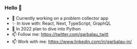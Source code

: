 ### Hello 👋
- 🔭 Currently working on a problem collector app
- ✨ In love with: React, Next, TypeScript, GraphQL
- 🌱 In 2022 plan to dive into Python
- 📫 Follow me: https://twitter.com/garbalau_twitt
- 📫 Work with me: https://www.linkedin.com/in/garbalau-in/
<!--
**garbalau-github/garbalau-github** is a ✨ _special_ ✨ repository because its `README.md` (this file) appears on your GitHub profile.

Here are some ideas to get you started:

- 🔭 I’m currently working on ...
- 🌱 I’m currently learning ...
- 👯 I’m looking to collaborate on ...
- 🤔 I’m looking for help with ...
- 💬 Ask me about ...
- 📫 How to reach me: ...
- 😄 Pronouns: ...
- ⚡ Fun fact: ...
-->
